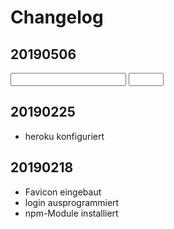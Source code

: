 # Changelog

## 20190506

<input type="text" name="kontonummer" pattern="[0-9]{10}" title="Bitte exakt 10 Ziffern eingeben!">
<input type="number" name="kontonummer" max="10" min="10" required>

## 20190225

* heroku konfiguriert

## 20190218

* Favicon eingebaut
* login ausprogrammiert
* npm-Module installiert
